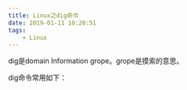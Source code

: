 ```yaml
---
title: Linux之dig命令
date: 2019-01-11 10:20:51
tags:
	- Linux
---
```




dig是domain Information grope。grope是摸索的意思。

dig命令常用如下：

```

```

